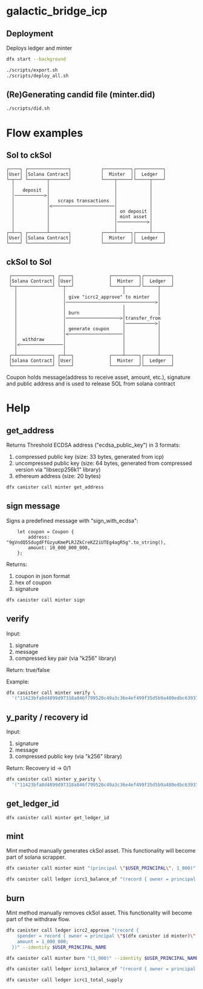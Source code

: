 # galactic_bridge_icp

## Deployment
Deploys ledger and minter

```bash
dfx start --background

./scripts/export.sh
./scripts/deploy_all.sh
```

## (Re)Generating candid file (minter.did)
```bash
./scripts/did.sh
```

# Flow examples

## Sol to ckSol
```
┌────┐ ┌───────────────┐           ┌──────────┐┌──────────┐
│User│ │Solana Contract│           │  Minter  ││  Ledger  │
└─┬──┘ └───────┬───────┘           └────┬─────┘└─────┬────┘
  │            │                        │            │
  │   deposit  │                        │            │
  │───────────>│                        │            │
  │            │   scraps transactions  │            │
  │            │<───────────────────────│            │
  │            │                        │ on deposit │
  │            │                        │ mint asset │
  │            │                        │───────────>│
  │            │                        │            │
┌─┴──┐ ┌───────┴───────┐           ┌────┴─────┐┌─────┴────┐
│User│ │Solana Contract│           │  Minter  ││  Ledger  │
└────┘ └───────────────┘           └──────────┘└──────────┘
```

## ckSol to Sol
```
 ┌───────────────┐ ┌────┐             ┌──────────┐┌──────────┐
 │Solana Contract│ │User│             │  Minter  ││  Ledger  │
 └─┬─────────────┘ └─┬──┘             └────┬─────┘└─────┬────┘
   │                 │                     │            │
   │                 │ give "icrc2_approve" to minter   │
   │                 │─────────────────────────────────>│
   │                 │                     │            │
   │                 │ burn                │            │
   │                 │────────────────────>│transfer_from
   │                 │                     │───────────>│
   │                 │ generate coupon     │            │
   │                 │<────────────────────│            │
   │  withdraw       │                     │            │
   │<────────────────│                     │            │
   │                 │                     │            │
 ┌─┴─────────────┐ ┌─┴──┐             ┌────┴─────┐┌─────┴────┐
 │Solana Contract│ │User│             │  Minter  ││  Ledger  │
 └───────────────┘ └────┘             └──────────┘└──────────┘
```
Coupon holds message(address to receive asset, amount, etc.), signature and public address and is used to release SOL from solana contract


# Help

## get_address
Returns Threshold ECDSA address ("ecdsa_public_key") in 3 formats:
1) compressed public key (size: 33 bytes, generated from icp)
2) uncompressed public key (size: 64 bytes, generated from compressed version via "libsecp256k1" library)
3) ethereum address (size: 20 bytes)

```bash
dfx canister call minter get_address
```

## sign message
Signs a predefined message with "sign_with_ecdsa":
```
    let coupon = Coupon {
        address: "9gVndQ5SdugdFfGzyuKmePLRJZkCreKZ2iUTEg4agR5g".to_string(),
        amount: 10_000_000_000,
    };
```

Returns:
1) coupon in json format
2) hex of coupon
3) signature

```bash
dfx canister call minter sign
```

## verify
Input:
1) signature
2) message
3) compressed key pair (via "k256" library)

Return:
true/false

Example:
```bash
dfx canister call minter verify \
  '("11423bfa8d4899d97318a846f799520c49a3c36e4ef499f35d5b9a480edbc6393760740a6f6194550439b29d815357e0fb07574f4157bc82ac3c9c9f7702b8a8", "{\"address\":\"9gVndQ5SdugdFfGzyuKmePLRJZkCreKZ2iUTEg4agR5g\",\"amount\":10000000000}", "020ab24d427257b0a726c5c8d3cad5fed2cfcd44a4ffa93f4ce239af2a4bce32e2")'
```

## y_parity / recovery id
Input:
1) signature
2) message
3) compressed public key (via "k256" library)

Return: 
Recovery id -> 0/1

```bash
dfx canister call minter y_parity \
  '("11423bfa8d4899d97318a846f799520c49a3c36e4ef499f35d5b9a480edbc6393760740a6f6194550439b29d815357e0fb07574f4157bc82ac3c9c9f7702b8a8", "{\"address\":\"9gVndQ5SdugdFfGzyuKmePLRJZkCreKZ2iUTEg4agR5g\",\"amount\":10000000000}", "020ab24d427257b0a726c5c8d3cad5fed2cfcd44a4ffa93f4ce239af2a4bce32e2")'

```

## get_ledger_id

```
dfx canister call minter get_ledger_id
```

## mint
Mint method manually generates ckSol asset.
This functionality will become part of solana scrapper.

```bash
dfx canister call minter mint "(principal \"$USER_PRINCIPAL\", 1_000)"

dfx canister call ledger icrc1_balance_of "(record { owner = principal \"$USER_PRINCIPAL\" })"
```

## burn
Mint method manually removes ckSol asset.
This functionality will become part of the withdraw flow.

```bash
dfx canister call ledger icrc2_approve "(record {
    spender = record { owner = principal \"$(dfx canister id minter)\" };
    amount = 1_000_000;
  })" --identity $USER_PRINCIPAL_NAME

dfx canister call minter burn "(1_000)" --identity $USER_PRINCIPAL_NAME

dfx canister call ledger icrc1_balance_of "(record { owner = principal \"$USER_PRINCIPAL\" })"

dfx canister call ledger icrc1_total_supply
```